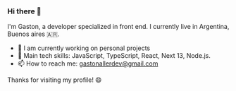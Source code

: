 ### Hi there 👋


I'm Gaston, a developer specialized in front end. I currently live in Argentina, Buenos aires 🇦🇷.

- 🔭 I am currently working on personal projects
- 📂 Main tech skills: JavaScript, TypeScript, React, Next 13, Node.js.
- 📫 How to reach me: gastonallerdev@gmail.com

Thanks for visiting my profile! 😄
